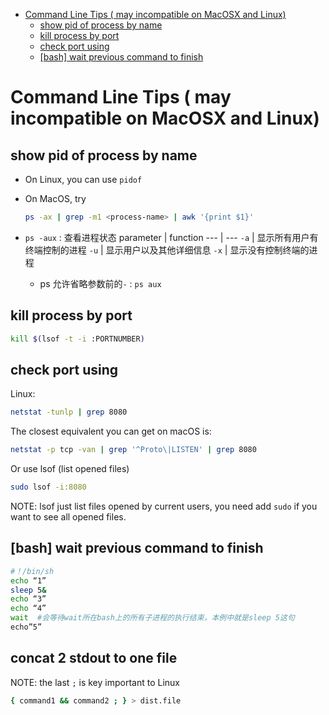 [](...menustart)

- [Command Line Tips ( may incompatible on MacOSX and Linux)](#f213e24a291202fd8e154c3471e2653e)
    - [show pid of process by name](#ca16a9ebaa795350051c2666d4a7f8ba)
    - [kill process by port](#48cd249a485752b67116301484bb3978)
    - [check port using](#ab1922f2cde102e230acb305eb9338f2)
    - [\[bash\] wait previous command to finish](#2de1f3339dbd36d1d32da11a424bc79d)

[](...menuend)


<h2 id="f213e24a291202fd8e154c3471e2653e"></h2>

# Command Line Tips ( may incompatible on MacOSX and Linux)

<h2 id="ca16a9ebaa795350051c2666d4a7f8ba"></h2>

## show pid of process by name

- On Linux, you can use `pidof`
- On MacOS, try
    ```bash
    ps -ax | grep -m1 <process-name> | awk '{print $1}'
    ```

- `ps -aux` : 查看进程状态
    parameter | function
    --- | ---
    `-a` | 显示所有用户有终端控制的进程
    `-u` | 显示用户以及其他详细信息
    `-x` | 显示没有控制终端的进程
    - ps 允许省略参数前的`-` : `ps aux`



<h2 id="48cd249a485752b67116301484bb3978"></h2>

## kill process by port

```bash
kill $(lsof -t -i :PORTNUMBER)
```


<h2 id="ab1922f2cde102e230acb305eb9338f2"></h2>

## check port using

Linux: 

```bash
netstat -tunlp | grep 8080
```

The closest equivalent you can get on macOS is:

```bash
netstat -p tcp -van | grep '^Proto\|LISTEN' | grep 8080
```

Or use lsof  (list opened files)

```bash
sudo lsof -i:8080
```

NOTE: lsof just list files opened by current users,  you need add `sudo` if you want to see all opened files.


<h2 id="2de1f3339dbd36d1d32da11a424bc79d"></h2>

## [bash] wait previous command to finish 

```bash
#！/bin/sh
echo “1”
sleep 5&
echo “3”
echo “4”
wait  #会等待wait所在bash上的所有子进程的执行结束，本例中就是sleep 5这句
echo”5”
```

## concat 2 stdout to one file 

NOTE: the last `;` is key important to Linux

```bash
{ command1 && command2 ; } > dist.file
```




